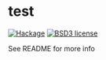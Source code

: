 # test

[![Hackage](https://img.shields.io/hackage/v/test.svg)](https://hackage.haskell.org/package/test)
[![BSD3 license](https://img.shields.io/badge/license-BSD3-blue.svg)](LICENSE)

See README for more info